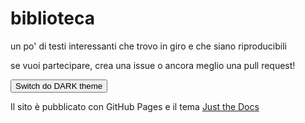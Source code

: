 # biblioteca
un po' di testi interessanti che trovo in giro e che siano riproducibili

se vuoi partecipare, crea una issue o ancora meglio una pull request!


<button class="btn js-toggle-dark-mode">Switch do DARK theme</button>

<script>
const toggleDarkMode = document.querySelector('.js-toggle-dark-mode');

jtd.addEvent(toggleDarkMode, 'click', function(){
  if (jtd.getTheme() === 'dark') {
    jtd.setTheme('light');
    toggleDarkMode.textContent = 'Switch do DARK theme';
  } else {
    jtd.setTheme('dark');
    toggleDarkMode.textContent = 'Switch do LIGHT theme';
  }
});
</script>


Il sito è pubblicato con GitHub Pages e il tema [Just the Docs](https://github.com/pmarsceill/just-the-docs)
